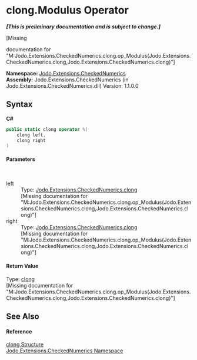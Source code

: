 # clong.Modulus Operator 
 _**\[This is preliminary documentation and is subject to change.\]**_

\[Missing <summary> documentation for "M:Jodo.Extensions.CheckedNumerics.clong.op_Modulus(Jodo.Extensions.CheckedNumerics.clong,Jodo.Extensions.CheckedNumerics.clong)"\]

**Namespace:**&nbsp;<a href="N_Jodo_Extensions_CheckedNumerics">Jodo.Extensions.CheckedNumerics</a><br />**Assembly:**&nbsp;Jodo.Extensions.CheckedNumerics (in Jodo.Extensions.CheckedNumerics.dll) Version: 1.1.0.0

## Syntax

**C#**<br />
``` C#
public static clong operator %(
	clong left,
	clong right
)
```


#### Parameters
&nbsp;<dl><dt>left</dt><dd>Type: <a href="T_Jodo_Extensions_CheckedNumerics_clong">Jodo.Extensions.CheckedNumerics.clong</a><br />\[Missing <param name="left"/> documentation for "M:Jodo.Extensions.CheckedNumerics.clong.op_Modulus(Jodo.Extensions.CheckedNumerics.clong,Jodo.Extensions.CheckedNumerics.clong)"\]</dd><dt>right</dt><dd>Type: <a href="T_Jodo_Extensions_CheckedNumerics_clong">Jodo.Extensions.CheckedNumerics.clong</a><br />\[Missing <param name="right"/> documentation for "M:Jodo.Extensions.CheckedNumerics.clong.op_Modulus(Jodo.Extensions.CheckedNumerics.clong,Jodo.Extensions.CheckedNumerics.clong)"\]</dd></dl>

#### Return Value
Type: <a href="T_Jodo_Extensions_CheckedNumerics_clong">clong</a><br />\[Missing <returns> documentation for "M:Jodo.Extensions.CheckedNumerics.clong.op_Modulus(Jodo.Extensions.CheckedNumerics.clong,Jodo.Extensions.CheckedNumerics.clong)"\]

## See Also


#### Reference
<a href="T_Jodo_Extensions_CheckedNumerics_clong">clong Structure</a><br /><a href="N_Jodo_Extensions_CheckedNumerics">Jodo.Extensions.CheckedNumerics Namespace</a><br />
